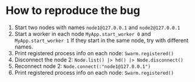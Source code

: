 # How to reproduce the bug

1. Start two nodes with names `node1@127.0.0.1` and `node2@127.0.0.1`
2. Start a worker in each node
`MyApp.start_worker 0` and `MyApp.start_worker 1`
If they start in the same node, try with different names.
4. Print registered process info on each node:
`Swarm.registered()`
5. Disconnect the node 2:
`Node.list() |> hd() |> Node.disconnect()`
6. Reconnect node 2:
`Node.connect(:"node1@127.0.0.1")`
7. Print registered process info on each node:
`Swarm.registered()`